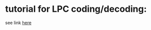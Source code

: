 # tutorial for LPC coding/decoding:
see link [here](https://github.com/GuitarsAI/ADSP_Tutorials/blob/master/ADSP_14_Prediction.ipynb)
